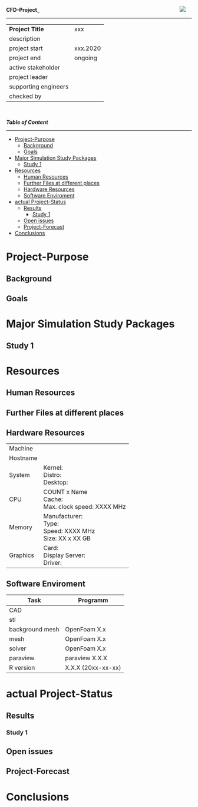 
<!-- main project readme -->
<!-- copied from ../tools/framework/docs/dummies/Makefile  -->



**CFD-Project_**
&emsp; &emsp; &emsp; &emsp; &emsp; &emsp; &emsp; &emsp; &emsp; &emsp; &emsp; &emsp; &emsp; &emsp; &emsp; &emsp; &emsp; &emsp; &emsp; &emsp; &emsp;
![](tools/images/logo.png)

************************************************  
|                       |                                  |
| --------------------- | -------------------------------- |
| **Project Title**     | xxx
| description           | 
| project start         | xxx.2020
| project end           | ongoing
| active stakeholder    | 
| project leader        | 
| supporting engineers  | 
| checked by            | 
<br>  

<!-- example picture for quick project identification -->
<!-- ![](docs/report-sources/freecad-gui.png)  -->


**_Table of Content_**

**********************  
- [Project-Purpose](#project-purpose)
  - [Background](#background)
  - [Goals](#goals)
- [Major Simulation Study Packages](#major-simulation-study-packages)
  - [Study 1](#study-1)
- [Resources](#resources)
  - [Human Resources](#human-resources)
  - [Further Files at different places](#further-files-at-different-places)
  - [Hardware Resources](#hardware-resources)
  - [Software Enviroment](#software-enviroment)
- [actual Project-Status](#actual-project-status)
  - [Results](#results)
    - [Study 1](#study-1-1)
  - [Open issues](#open-issues)
  - [Project-Forecast](#project-forecast)
- [Conclusions](#conclusions)



Project-Purpose
===============================================================================

Background
---------------------------------------------------------------------
<!-- which information is needed to understand the project goals -->
<!-- this should be understand by every friend or manager -->


Goals
---------------------------------------------------------------------
<!-- which goals should be reached within this project -->
<!-- bulletpoints with max 10 words, more explanations belong to the background -->


Major Simulation Study Packages
===============================================================================

Study 1
---------------------------------------------------------------------
<!-- which special information should this study deliver to reach the project goals -->
<!-- only 4 sentences or bulletpoints. The details belong to the study report -->



Resources
===============================================================================

Human Resources
---------------------------------------------------------------------

Further Files at different places
---------------------------------------------------------------------

Hardware Resources
---------------------------------------------------------------------
<!-- available computers, etc -->

|          |                                                                                        |
| -------- | -------------------------------------------------------------------------------------- |
| Machine  | 
| Hostname | 
| System   | Kernel:  <br> Distro:  <br> Desktop: 
| CPU      | COUNT x Name <br> Cache:  <br> Max. clock speed: XXXX MHz 
| Memory   | Manufacturer: <br> Type: <br>  Speed: XXXX MHz <br> Size: XX x XX GB 
| Graphics | Card: <br> Display Server: <br> Driver: 


Software Enviroment
---------------------------------------------------------------------
<!-- Short description of the software used to create the analysis.  -->
<!-- The objective of this section is to ensure reproducebility of the results for the case of later reruns. -->

| Task              | Programm                                          |
| ----------------- | ------------------------------------------------- |
| CAD               | 
| stl               | 
| background mesh   | OpenFoam X.x
| mesh              | OpenFoam X.x
| solver            | OpenFoam X.x
| paraview          | paraview X.X.X 
| R version         | X.X.X (20xx-xx-xx)



actual Project-Status
===============================================================================

Results
---------------------------------------------------------------------
### Study 1
<!-- main study results as short bulletpoints -->


Open issues
---------------------------------------------------------------------
<!-- where are not yet solved issues or problems which can threaten the project outcome -->


Project-Forecast
---------------------------------------------------------------------
<!-- next steps and timeframe -->


Conclusions
===============================================================================
<!-- main outcome of this project in a few bulletpoints -->

